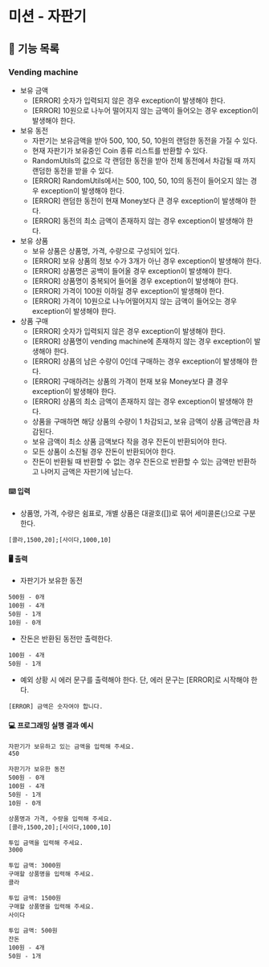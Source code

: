 # 미션 - 자판기


## 🚀 기능 목록

### Vending machine

- 보유 금액
  - [ERROR] 숫자가 입력되지 않은 경우 exception이 발생해야 한다.
  - [ERROR] 10원으로 나누어 떨어지지 않는 금액이 들어오는 경우 exception이 발생해야 한다.
- 보유 동전
  - 자판기는 보유금액을 받아 500, 100, 50, 10원의 랜덤한 동전을 가질 수 있다.
  - 현재 자판기가 보유중인 Coin 종류 리스트를 반환할 수 있다.
  - RandomUtils의 값으로 각 랜덤한 동전을 받아 전체 동전에서 차감될 때 까지 랜덤한 동전을 받을 수 있다.
  - [ERROR] RandomUtils에서는 500, 100, 50, 10의 동전이 들어오지 않는 경우 exception이 발생해야 한다.
  - [ERROR] 랜덤한 동전이 현재 Money보다 큰 경우 exception이 발생해야 한다.
  - [ERROR] 동전의 최소 금액이 존재하지 않는 경우 exception이 발생해야 한다.
- 보유 상품
  - 보유 상품은 상품명, 가격, 수량으로 구성되어 있다.
  - [ERROR] 보유 상품의 정보 수가 3개가 아닌 경우 exception이 발생해야 한다.  
  - [ERROR] 상품명은 공백이 들어올 경우 exception이 발생해야 한다.
  - [ERROR] 상품명이 중복되어 들어올 경우 exception이 발생해야 한다.
  - [ERROR] 가격이 100원 이하일 경우 exception이 발생해야 한다.
  - [ERROR] 가격이 10원으로 나누어떨어지지 않는 금액이 들어오는 경우 exception이 발생해야 한다.
- 상품 구매
  - [ERROR] 숫자가 입력되지 않은 경우 exception이 발생해야 한다.
  - [ERROR] 상품명이 vending machine에 존재하지 않는 경우 exception이 발생해야 한다.
  - [ERROR] 상품의 남은 수량이 0인데 구매하는 경우 exception이 발생해야 한다.
  - [ERROR] 구매하려는 상품의 가격이 현재 보유 Money보다 클 경우 exception이 발생해야 한다.
  - [ERROR] 상품의 최소 금액이 존재하지 않는 경우 exception이 발생해야 한다.
  - 상품을 구매하면 해당 상품의 수량이 1 차감되고, 보유 금액이 상품 금액만큼 차감된다.
  - 보유 금액이 최소 상품 금액보다 작을 경우 잔돈이 반환되어야 한다.
  - 모든 상품이 소진될 경우 잔돈이 반환되어야 한다.
  - 잔돈이 반환될 때 반환할 수 없는 경우 잔돈으로 반환할 수 있는 금액만 반환하고 나머지 금액은 자판기에 남는다.

#### ⌨️ 입력

- 상품명, 가격, 수량은 쉼표로, 개별 상품은 대괄호([])로 묶어 세미콜론(;)으로 구분한다.

```
[콜라,1500,20];[사이다,1000,10]
```

#### 🖥 출력

- 자판기가 보유한 동전

```
500원 - 0개
100원 - 4개
50원 - 1개
10원 - 0개
```

- 잔돈은 반환된 동전만 출력한다.

```
100원 - 4개
50원 - 1개
```

- 예외 상황 시 에러 문구를 출력해야 한다. 단, 에러 문구는 [ERROR]로 시작해야 한다.

```
[ERROR] 금액은 숫자여야 합니다.
```

#### 💻 프로그래밍 실행 결과 예시

```
자판기가 보유하고 있는 금액을 입력해 주세요.
450

자판기가 보유한 동전
500원 - 0개
100원 - 4개
50원 - 1개
10원 - 0개

상품명과 가격, 수량을 입력해 주세요.
[콜라,1500,20];[사이다,1000,10]

투입 금액을 입력해 주세요.
3000

투입 금액: 3000원
구매할 상품명을 입력해 주세요.
콜라

투입 금액: 1500원
구매할 상품명을 입력해 주세요.
사이다

투입 금액: 500원
잔돈
100원 - 4개
50원 - 1개
```
